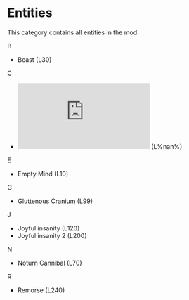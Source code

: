 # Entities
This category contains all entities in the mod.

B
- Beast (L30)

C
- ![Code Fragments](https://github.com/Redstel/Lunar-rooms-wiki/blob/main/CodeFragments.md)
(L%nan%)

E
- Empty Mind (L10)

G
- Gluttenous Cranium (L99)
  
J
- Joyful insanity (L120)
- Joyful insanity 2 (L200)

N
- Noturn Cannibal (L70)

R
- Remorse (L240)
